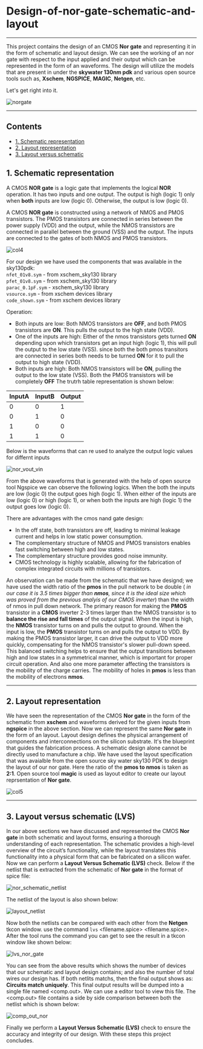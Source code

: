 # Design-of-nor-gate-schematic-and-layout
---
This project contains the design of an CMOS **Nor gate** and representing it in the form of schematic and layout design. We can see the working of an nor gate with respect to the input applied and their output which can be represented in the form of an waveforms. The design will utilize the models that are present in under the __skywater 130nm pdk__ and various open source tools such as, __Xschem__, __NGSPICE__, __MAGIC__, __Netgen__, etc.

Let's get right into it.

![norgate](https://github.com/user-attachments/assets/abd3ce4e-f494-49e2-bf3e-906f86f372b7)

---
## Contents
- [1. Schematic representation](#1-Schematic-representation)
- [2. Layout representation](#2-Layout-representation)
- [3. Layout versus schematic](#3-Layout-versus-schematic)

## 1. Schematic representation

A CMOS **NOR gate** is a logic gate that implements the logical **NOR** operation. It has two inputs and one output. The output is high (logic 1) only when **both** inputs are low (logic 0). Otherwise, the output is low (logic 0).

A CMOS **NOR gate** is constructed using a network of NMOS and PMOS transistors. The PMOS transistors are connected in series between the power supply (VDD) and the output, while the NMOS transistors are connected in parallel between the ground (VSS) and the output. The inputs are connected to the gates of both NMOS and PMOS transistors.

![col4](https://github.com/user-attachments/assets/52d6ba22-799c-4044-8b4c-bfbaeae362cf)

For our design we have used the components that was available in the sky130pdk:<br>
```nfet_01v8.sym``` - from xschem_sky130 library<br>
```pfet_01v8.sym``` - from xschem_sky130 library<br>
```parac_0.1pF.sym``` - xschem_sky130 library<br>
```vsource.sym``` - from xschem devices library<br>
```code_shown.sym``` - from xschem devices library<br>

Operation:
* Both inputs are low: Both NMOS transistors are **OFF**, and both PMOS transistors are **ON**. This pulls the output to the high state (VDD).
* One of the inputs are high: Either of the nmos transistors gets turned **ON** depending upon which transistors get an input high (logic 1), this will pull the output to the low state (VSS). since both the both pmos transitors are connected in series both needs to be turned **ON** for it to pull the output to high state (VDD). 
* Both inputs are high: Both NMOS transistors will be **ON**, pulling the output to the low state (VSS). Both the PMOS transistors will be completely **OFF**
The trutrh table representation is shown below:

| InputA  | InputB | Output | 
|---------|------- | ------ |
|    0    |    0   |    1   | 
|    0    |    1   |    0   |
|    1    |    0   |    0   |
|    1    |    1   |    0   |

Below is the waveforms that can re used to analyze the output logic values for differnt inputs

![nor_vout_vin](https://github.com/user-attachments/assets/74a29590-3bbd-4300-8678-91385386f5f6)

From the above waveforms that is generated with the help of open source tool Ngspice we can observe the following logics. When the both the inputs are low (logic 0) the output goes high (logic 1). When either of the inputs are low (logic 0) or high (logic 1), or when both the inputs are high (logic 1) the output goes low (logic 0).

There are advantages with the cmos nand gate design:
* In the off state, both transistors are off, leading to minimal leakage current and helps in low static power consumption.
* The complementary structure of NMOS and PMOS transistors enables fast switching between high and low states.
* The complementary structure provides good noise immunity.
* CMOS technology is highly scalable, allowing for the fabrication of complex integrated circuits with millions of transistors.

An observation can be made from the schematic that we have designd; we have used the width ratio of the **pmos** in the pull network to be double ( _in our case it is 3.5 times bigger than **nmos**, since it is the ideal size which was proved from the previous analyis of our CMOS inverter_) than the width of nmos in pull down network. The primary reason for making the **PMOS** transistor in a **CMOS** inverter 2-3 times larger than the NMOS transistor is to **balance the rise and fall times** of the output signal.
When the input is high, the **NMOS** transistor turns on and pulls the output to ground. When the input is low, the **PMOS** transistor turns on and pulls the output to VDD. By making the PMOS transistor larger, it can drive the output to VDD more quickly, compensating for the NMOS transistor's slower pull-down speed. This balanced switching helps to ensure that the output transitions between high and low states in a symmetrical manner, which is important for proper circuit operation. And also one more parameter affecting the transistors is the mobility of the charge carries. The mobility of holes in **pmos** is less than the mobility of electrons **nmos**.

---

## 2. Layout representation

We have seen the representation of the CMOS **Nor gate** in the form of the schematic from **xschem** and waveforms derived for the given inputs from **ngspice** in the above section. Now we can represent the same **Nor gate** in the form of an layout. Layout design defines the physical arrangement of components and interconnections on the silicon substrate. It's the blueprint that guides the fabrication process. A schematic design alone cannot be directly used to manufacture a chip.
We have used the layout specification that was avaialble from the open source sky water sky130 PDK to design the layout of our nor gate. Here the ratio of the **pmos to nmos** is taken as **2:1**. Open source tool **magic** is used as layout editor to create our layout reprsentation of **Nor gate**.

![col5](https://github.com/user-attachments/assets/06aa72a8-a4a2-4c1a-bbee-46694a878e67)

---

## 3. Layout versus schematic (LVS)

In our above sections we have discussed and represented the CMOS **Nor gate** in both schematic and layout forms, ensuring a thorough understanding of each representation. The schematic provides a high-level overview of the circuit’s functionality, while the layout translates this functionality into a physical form that can be fabricated on a silicon wafer. Now we can perform a **Layout Versus Schematic (LVS)** check. 
Below if the netlist that is extracted from the schematic of **Nor gate** in the format of spice file:

![nor_schematic_netlist](https://github.com/user-attachments/assets/55c4001c-0687-407b-b921-e577753e6e2d)

The netlist of the layout is also shown below:

![layout_netlist](https://github.com/user-attachments/assets/0b78cfc9-2b71-4831-8c7c-d6c6e320d626)

Now both the netlists can be compared with each other from the **Netgen** tkcon window. use the command ```lvs``` <filename.spice> <filename.spice>. 
After the tool runs the command you can get to see the result in a tkcon window like shown below:

![lvs_nor_gate](https://github.com/user-attachments/assets/a35debcf-7306-4a59-9305-3910360df7aa)

You can see from the above results which shows the number of devices that our schematic and layout design contains; and also the number of total wires our design has. If both netlits matchs, then the final output shows as: **Circuits match uniquely**. This final output results will be dumped into a single file named <comp.out>. We can use a editor tool to view this file. The <comp.out> file contains a side by side comparison between both the netlist which is shown below:

![comp_out_nor](https://github.com/user-attachments/assets/b0e4e4f4-5af5-4220-825a-c3532cab2993)

Finally we perform a **Layout Versus Schematic (LVS)** check to ensure the accuracy and integrity of our design. With these steps this project concludes.
